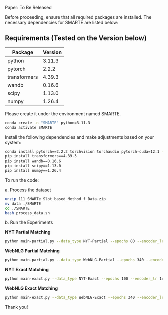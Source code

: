 Paper: To Be Released

Before proceeding, ensure that all required packages are installed. The necessary dependencies for SMARTE are listed below:


## Requirements (Tested on the Version below)
| Package    | Version |
| -------- | ------- |
|python|3.11.3|
|pytorch|2.2.2|
|transformers|4.39.3|
|wandb|0.16.6|
|scipy|1.13.0|
|numpy|1.26.4|

Please create it under the environment named SMARTE.
```bash
conda create -n "SMARTE" python=3.11.3
conda activate SMARTE
```
Install the following dependencies and make adjustments based on your system:
```bash
conda install pytorch==2.2.2 torchvision torchaudio pytorch-cuda=12.1 -c pytorch -c nvidia
pip install transformers==4.39.3
pip install wandb==0.16.6
pip install scipy==1.13.0
pip install numpy==1.26.4
```

To run the code:

a. Process the dataset
```bash
unzip 111_SMARTe_Slot_based_Method_f_Data.zip
mv data ./SMARTE
cd ./SMARTE
bash process_data.sh
```

b. Run the Experiments

**NYT Partial Matching**
```bash
python main-partial.py --data_type NYT-Partial --epochs 80 --encoder_lr 2e-5 --decoder_lr 8e-5 --num_iterations 6 --project NYTPartial-ACL --name smarte42 --seed 42
```
**WebNLG Partial Matching**
```bash
python main-partial.py --data_type WebNLG-Partial --epochs 340 --encoder_lr 2e-5 --decoder_lr 6e-5 --num_iterations 3 --project WebNLGPartial-ACL --name smarte42 --seed 42
```

**NYT Exact Matching**
```bash
python main-exact.py --data_type NYT-Exact --epochs 100 --encoder_lr 1e-5 --decoder_lr 6e-5 --num_iterations 3 --project NYTExact-ACL --name smarte42 --seed 42
```
**WebNLG Exact Matching**
```bash
python main-exact.py --data_type WebNLG-Exact --epochs 340 --encoder_lr 2e-5 --decoder_lr 6e-5 --num_iterations 3 --project WebNLGExact-ACL --name smarte42 --seed 42
```


Thank you! 
